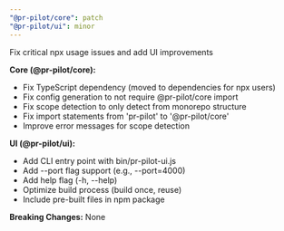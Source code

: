```yaml
---
"@pr-pilot/core": patch
"@pr-pilot/ui": minor
---
```


Fix critical npx usage issues and add UI improvements

**Core (@pr-pilot/core):**
- Fix TypeScript dependency (moved to dependencies for npx users)
- Fix config generation to not require @pr-pilot/core import
- Fix scope detection to only detect from monorepo structure
- Fix import statements from 'pr-pilot' to '@pr-pilot/core'
- Improve error messages for scope detection

**UI (@pr-pilot/ui):**
- Add CLI entry point with bin/pr-pilot-ui.js
- Add --port flag support (e.g., --port=4000)
- Add help flag (-h, --help)
- Optimize build process (build once, reuse)
- Include pre-built files in npm package

**Breaking Changes:** None
